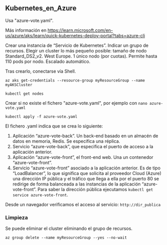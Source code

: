 ## Kubernetes_en_Azure
Usa "azure-vote.yaml".

Más información en https://learn.microsoft.com/en-us/azure/aks/learn/quick-kubernetes-deploy-portal?tabs=azure-cli 

Crear una instancia de “Servicio de Kubernetes”. Indicar un grupo de recursos. Elegir un cluster lo más pequeño posible: tamaño de nodo Standard_DS2_v2. West Europe. 1 único nodo (por cuotas). Permite hasta 110 pods por nodo. Escalado automático. 

Tras crearlo, conectarse vía Shell.

`az aks get-credentials --resource-group myResourceGroup --name myAKSCluster`

`kubectl get nodes`

Crear si no existe el fichero "azure-vote.yaml", por ejemplo con `nano azure-vote.yaml`

`kubectl apply -f azure-vote.yaml`

El fichero .yaml indica que se crea lo siguiente:

1. Aplicación “azure-vote-back”. Un back-end basado en un almacén de datos en memoria, Redis. Se especifica una réplica.
2. Servicio “azure-vote-back”, que especifica el puerto de acceso a la aplicación anterior. 
3. Aplicación “azure-vote-front”, el front-end web. Una un contenedor “azure-vote-front”.
4. Servicio “azure-vote-front” asociado a la aplicación anterior. Es de tipo “LoadBalancer”, lo que significa que solicita al proveedor Cloud (Azure) una dirección IP pública y el tráfico que llega a ella por el puerto 80 se redirige de forma balanceada a las instancias de la aplicación “azure-vote-front”. Para saber la dirección pública ejecutamos `kubectl get service azure-vote-front`.

Desde un navegador verificamos el acceso al servicio: `http://dir_publica`
### Limpieza
Se puede eliminar el cluster eliminando el grupo de recursos. 

`az group delete --name myResourceGroup --yes --no-wait`

 

